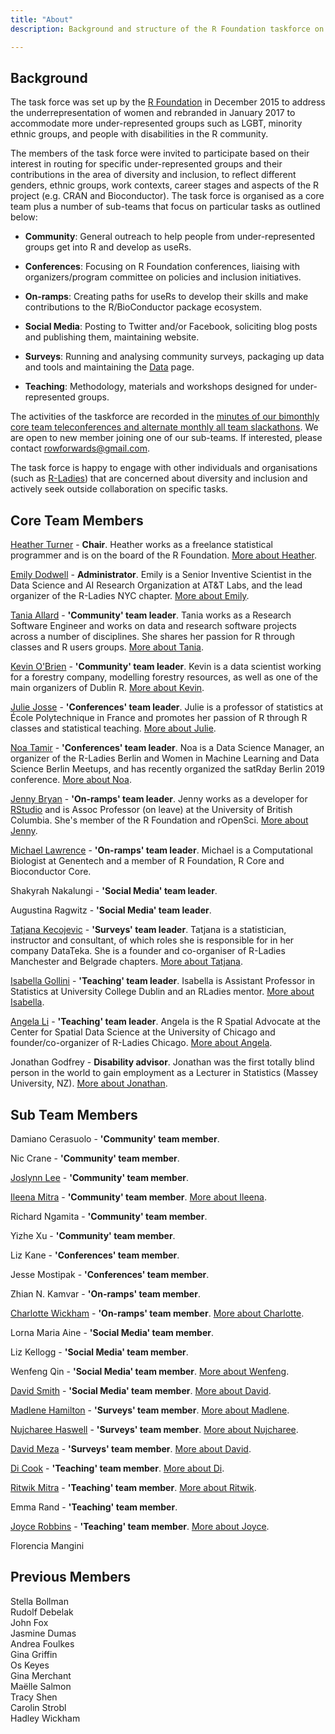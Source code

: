 ```yaml
---
title: "About"
description: Background and structure of the R Foundation taskforce on women and other under-represented groups

---
```


## Background

The task force was set up by the [R Foundation](https://www.r-project.org/foundation/) in December 2015 to address the underrepresentation of women and rebranded in January 2017 to accommodate more under-represented groups such as LGBT, minority ethnic groups, and people with disabilities in the R community.

The members of the task force were invited to participate based on their interest in routing for specific under-represented groups and their contributions in the area of diversity and inclusion, to reflect different genders, ethnic groups, work contexts, career stages and aspects of the R project (e.g. CRAN and Bioconductor). The task force is organised as a core team plus a number of sub-teams that focus on particular tasks as outlined below:

* **Community**: General outreach to help people from under-represented groups get into R and develop as useRs.

* **Conferences**: Focusing on R Foundation conferences, liaising with organizers/program committee on policies and inclusion initiatives.

* **On-ramps**: Creating paths for useRs to develop their skills and make contributions to the R/BioConductor package ecosystem.

* **Social Media**: Posting to Twitter and/or Facebook, soliciting blog posts and publishing them, maintaining website. 

* **Surveys**: Running and analysing community surveys, packaging up data and tools and maintaining the [Data](https://forwards.github.io/data/) page.

* **Teaching**: Methodology, materials and workshops designed for under-represented groups. 

The activities of the taskforce are recorded in the [minutes of our bimonthly core team teleconferences and alternate monthly all team slackathons](https://github.com/forwards/meetings-public). We are open to new member joining one of our sub-teams. If interested, please contact <rowforwards@gmail.com>.

The task force is happy to engage with other individuals and organisations (such as [R-Ladies](http://r-ladies.org)) that are concerned about diversity and inclusion and actively seek outside collaboration on specific tasks. 

## Core Team Members

[Heather Turner](https://uk.linkedin.com/in/heathrturnr) - **Chair**. Heather works as a freelance statistical programmer and is on the board of the R Foundation. [More about Heather](http://heatherturner.net/).

[Emily Dodwell](https://www.linkedin.com/in/emdodwell/) - **Administrator**. Emily is a Senior Inventive Scientist in the Data Science and AI Research Organization at AT&T Labs, and the lead organizer of the R-Ladies NYC chapter. [More about Emily](https://twitter.com/emdodwell).

[Tania Allard](https://www.linkedin.com/in/taniasanchezmonroy/) - **'Community' team leader**. Tania works as a Research Software Engineer and works on data and research software projects across a number of disciplines. She shares her passion for R through classes and R users groups. [More about Tania](https://bitsandchips.me/).

[Kevin O'Brien](https://ie.linkedin.com/in/kobriendublin) - **'Community' team leader**. Kevin is a data scientist working for a forestry company, modelling forestry resources, as well as one of the main organizers of Dublin R. [More about Kevin](www.twitter.com/DragonflyStats).

[Julie Josse](https://www.linkedin.com/in/julie-josse-4886a2140/) - **'Conferences' team leader**. Julie is a professor of statistics at École Polytechnique in France and promotes her passion of R through R classes and statistical teaching. [More about Julie](http://juliejosse.com/).

[Noa Tamir](https://www.linkedin.com/in/noatamir) - **'Conferences' team leader**. Noa is a Data Science Manager, an organizer of the R-Ladies Berlin and Women in Machine Learning and Data Science Berlin Meetups, and has recently organized the satRday Berlin 2019 conference. [More about Noa](noatamir.com).

[Jenny Bryan](https://twitter.com/JennyBryan) - **'On-ramps' team leader**. Jenny works as a developer for [RStudio](https://www.rstudio.com) and is Assoc Professor (on leave) at the University of British Columbia. She's member of the R Foundation and rOpenSci. [More about Jenny](https://www.stat.ubc.ca/~jenny/).

[Michael Lawrence](https://www.linkedin.com/in/michael-lawrence-74a9b482/) - **'On-ramps' team leader**. Michael is a Computational Biologist at Genentech and a member of R Foundation, R Core and Bioconductor Core. 

Shakyrah Nakalungi - **'Social Media' team leader**.

Augustina Ragwitz - **'Social Media' team leader**.

[Tatjana Kecojevic](https://www.linkedin.com/in/tatjana-kecojevic-803704143/) - **'Surveys' team leader**. Tatjana is a statistician, instructor and consultant, of which roles she is responsible for in her company DataTeka. She is a founder and co-organiser of R-Ladies Manchester and Belgrade chapters. [More about Tatjana](https://tanjakec.github.io/).

[Isabella Gollini](https://www.linkedin.com/in/isabellagollini/) - **'Teaching' team leader**. Isabella is Assistant Professor in Statistics at University College Dublin and an RLadies mentor. [More about Isabella](https://sites.google.com/site/isabellagollini/).

[Angela Li](https://www.linkedin.com/in/civicangela/) - **'Teaching' team leader**. Angela is the R Spatial Advocate at the Center for Spatial Data Science at the University of Chicago and founder/co-organizer of R-Ladies Chicago. [More about Angela](https://angela-li.github.io/).

Jonathan Godfrey - **Disability advisor**. Jonathan was the first totally blind person in the world to gain employment as a Lecturer in Statistics (Massey University, NZ). [More about Jonathan](https://R-Resources.massey.ac.nz/BrailleR).


## Sub Team Members

Damiano Cerasuolo - **'Community' team member**.

Nic Crane - **'Community' team member**.

[Joslynn Lee](https://www.linkedin.com/in/joslynnlee/) - **'Community' team member**.

[Ileena Mitra](https://www.linkedin.com/in/ileena-mitra-86a5955a/) - **'Community' team member**. [More about Ileena](https://ileenamitra.github.io/).

Richard Ngamita - **'Community' team member**.

Yizhe Xu - **'Community' team member**.

Liz Kane - **'Conferences' team member**.

Jesse Mostipak - **'Conferences' team member**.

Zhian N. Kamvar - **'On-ramps' team member**.

[Charlotte Wickham](https://www.linkedin.com/in/charlotte-wickham-793a011a) - **'On-ramps' team member**. [More about Charlotte](http://cwick.co.nz).

Lorna Maria Aine - **'Social Media' team member**.

Liz Kellogg - **'Social Media' team member**.

Wenfeng Qin - **'Social Media' team member**. [More about Wenfeng](https://github.com/qinwf).

[David Smith](https://www.linkedin.com/in/dmsmith/) - **'Social Media' team member**. [More about David](https://developer.microsoft.com/en-us/advocates/david-smith).

[Madlene Hamilton](https://www.linkedin.com/in/madlenehamilton/) - **'Surveys' team member**. [More about Madlene](https://twitter.com/madlenehamilton).

[Nujcharee Haswell](https://www.linkedin.com/in/nujcharee-haswell-นุชรี-แฮสเวล-55a86729/) - **'Surveys' team member**. [More about Nujcharee](https://twitter.com/nujcharee).

[David Meza](https://www.linkedin.com/in/davidmeza1/) - **'Surveys' team member**. [More about David](https://knowledger.rbind.io/).

[Di Cook](http://dicook.org) - **'Teaching' team member**. [More about Di](https://github.com/dicook).

[Ritwik Mitra](www.linkedin.com/in/riikmitra) - **'Teaching' team member**. [More about Ritwik](https://twitter.com/riikmitra).

Emma Rand - **'Teaching' team member**.

[Joyce Robbins](https://www.linkedin.com/in/joycerobbins/) - **'Teaching' team member**. [More about Joyce](http://www.joyce-robbins.com/about/).

Florencia Mangini

## Previous Members

Stella Bollman  
Rudolf Debelak  
John Fox  
Jasmine Dumas  
Andrea Foulkes  
Gina Griffin  
Os Keyes  
Gina Merchant  
Maëlle Salmon  
Tracy Shen  
Carolin Strobl  
Hadley Wickham
